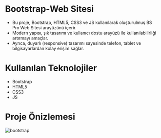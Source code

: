# Bootstrap-Web Sitesi
- Bu proje, Bootstrap, HTML5, CSS3 ve JS kullanılarak oluşturulmuş BS Pro Web Sitesi arayüzünü içerir.  
- Modern yapısı, şık tasarımı ve kullanıcı dostu arayüzü ile kullanılabilirliği artırmayı amaçlar.  
- Ayrıca, duyarlı (responsive) tasarımı sayesinde telefon, tablet ve bilgisayarlardan kolay erişim sağlar.  
  

# Kullanılan Teknolojiler

- Bootstrap  
- HTML5  
- CSS3  
- JS  

# Proje Önizlemesi

![bootstrap](./img/gif.gif)

